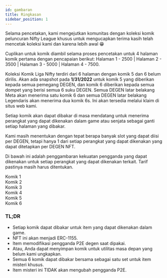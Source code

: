```yaml
---
id: gambaran
title: Ringkasan
sidebar_position: 1
---
```


Selama pencetakan, kami mengejutkan komunitas dengan koleksi komik peluncuran Nifty League khusus untuk mengucapkan terima kasih telah mencetak koleksi kami dan karena lebih awal 😁

Cuplikan untuk komik diambil selama proses pencetakan untuk 4 halaman komik pertama dengan pencapaian berikut: Halaman 1 - 2500 | Halaman 2 - 3500 | Halaman 3 - 5000 | Halaman 4 - 7500.

Koleksi Komik Liga Nifty terdiri dari 6 halaman dengan komik 5 dan 6 belum dirilis. Akan ada snapshot pada **1/31/2022** untuk komik 5 yang diberikan kepada semua pemegang DEGEN, dan komik 6 diberikan kepada semua dompet yang berisi semua 6 suku DEGEN. Semua DEGEN latar belakang Meta akan menerima satu komik 6 dan semua DEGEN latar belakang Legendaris akan menerima dua komik 6s. Ini akan tersedia melalui klaim di situs web kami.

Setiap komik akan dapat dibakar di masa mendatang untuk menerima perangkat yang dapat dikenakan dalam game atau senjata sebagai ganti setiap halaman yang dibakar.

Kami masih menentukan dengan tepat berapa banyak slot yang dapat diisi per DEGEN, tetapi hanya 1 dari setiap perangkat yang dapat dikenakan yang dapat ditetapkan per DEGEN NFT.

Di bawah ini adalah penggambaran kekuatan pengganda yang dapat dikenakan untuk setiap perangkat yang dapat dikenakan terkait. Tarif pastinya masih harus ditentukan.

Komik 1  
Komik 2  
Komik 3  
Komik 4  
Komik 5  
Komik 6

### TL;DR

- Setiap komik dapat dibakar untuk item yang dapat dikenakan dalam game.
- NFT ini akan menjadi ERC-1155.
- Item memodifikasi pengganda P2E degen saat dipakai.
- Atau, Anda dapat menyimpan komik untuk utilitas masa depan yang belum kami ungkapkan.
- Semua 6 komik dapat dibakar bersama sebagai satu set untuk item misteri khusus.
- Item misteri ini TIDAK akan mengubah pengganda P2E.

